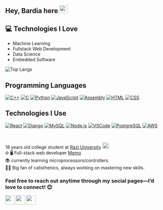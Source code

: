 <h2 align="left">Hey, Bardia here <img width="25px" src="https://camo.githubusercontent.com/d552948e7884c41fde2d32b9221d79f0df2076c7d824aaab954ca93f53d95884/68747470733a2f2f6d656469612e67697068792e636f6d2f6d656469612f6876524a434c467a6361737252346961377a2f67697068792e676966" /></h2>

<h2>💻 Technologies I Love</h2>

 - Machine Learning
 - Fullstack Web Development 
 - Data Science
 - Embedded Software

 ![Top Langs](https://github-readme-stats.vercel.app/api/top-langs/?username=bqrdiwa&theme=tokyonight)
 <br />

## Programming Languages 
[![C++](https://img.shields.io/badge/-C++-00599C?style=flat-square&logo=c%2B%2B&logoColor=white)](https://isocpp.org/)
[![C](https://img.shields.io/badge/-C-00599C?style=flat-square&logo=c&logoColor=white)](https://en.wikipedia.org/wiki/C_(programming_language))
[![Python](https://img.shields.io/badge/-Python-3776AB?style=flat-square&logo=python&logoColor=white)](https://www.python.org/)
[![JavaScript](https://img.shields.io/badge/-JavaScript-F7DF1E?style=flat-square&logo=javascript&logoColor=black)](https://developer.mozilla.org/en-US/docs/Web/JavaScript)
[![Assembly](https://img.shields.io/badge/-Assembly-525252?style=flat-square&logo=assemblyscript&logoColor=white)](https://en.wikipedia.org/wiki/Assembly_language)
[![HTML](https://img.shields.io/badge/-HTML5-E34F26?style=flat-square&logo=html5&logoColor=white)](https://developer.mozilla.org/en-US/docs/Web/HTML)
[![CSS](https://img.shields.io/badge/-CSS3-1572B6?style=flat-square&logo=css3&logoColor=white)](https://developer.mozilla.org/en-US/docs/Web/CSS)


## Technologies I Use
[![React](https://img.shields.io/badge/-React-61DAFB?style=flat-square&logo=react&logoColor=black)](https://reactjs.org/)
[![Django](https://img.shields.io/badge/-Django-092E20?style=flat-square&logo=django&logoColor=white)](https://www.djangoproject.com/)
[![MySQL](https://img.shields.io/badge/-MySQL-4479A1?style=flat-square&logo=mysql&logoColor=white)](https://www.mysql.com/)
[![Node.js](https://img.shields.io/badge/-Node.js-339933?style=flat-square&logo=node.js&logoColor=white)](https://nodejs.org/)
[![VSCode](https://img.shields.io/badge/-VSCode-007ACC?style=flat-square&logo=visual-studio-code&logoColor=white)](https://code.visualstudio.com/)
[![PostgreSQL](https://img.shields.io/badge/-PostgreSQL-336791?style=flat-square&logo=postgresql&logoColor=white)](https://www.postgresql.org/)
[![AWS](https://img.shields.io/badge/-AWS-232F3E?style=flat-square&logo=amazon-aws&logoColor=white)](https://aws.amazon.com/)

  
  <br />
  
18 years old college student at [Razi University](https://razi.ac.ir/) <img width="20px" src="https://camo.githubusercontent.com/ad38c424479dba43b6ded15fecfde6b53cf9fcd6ff3dc7715d5bcb43f8bbefb8/68747470733a2f2f6d656469612e67697068792e636f6d2f6d656469612f57556c706c634d704f43456d5447427442572f67697068792e676966" />
<br/>
🌐 🖥️ Full-stack web developer [Memo](https://memo.com/)
<br />
📚 currently learning microprocessors/controllers.
<br />
🤸‍♂️ Big fan of calisthenics, always working on mastering new skills.

### Feel free to reach out anytime through my social pages—I’d love to connect! 😊


[<img src="https://github.com/user-attachments/assets/6ee1d668-364f-4d34-9aed-c8fbb31836da" align="left" width="30px"/>](https://t.me/bqrdiwa/)
[<img src="https://github.com/user-attachments/assets/de7938ea-8887-4cb5-a076-f97bed6571e0" align="left" width="30px"/>](https://discordapp.com/users/836470731289133065/)
[<img src="https://github.com/user-attachments/assets/8aba2127-d297-494d-b5a6-4f3b89809586" align="left" width="30px"/>](https://www.instagram.com/bqrdiwa/)
